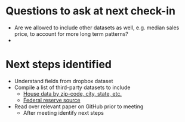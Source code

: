 # Questions to ask at next check-in 
- Are we allowed to include other datasets as well, e.g. median sales price, to account for more long term patterns?
- 

# Next steps identified
- Understand fields from dropbox dataset
- Compile a list of third-party datasets to include
    - [House data by zip-code, city, state, etc.](https://www.zillow.com/research/data/)
    - [Federal reserve source](https://fred.stlouisfed.org/categories/97)
- Read over relevant paper on GitHub prior to meeting
    - After meeting identify next steps
